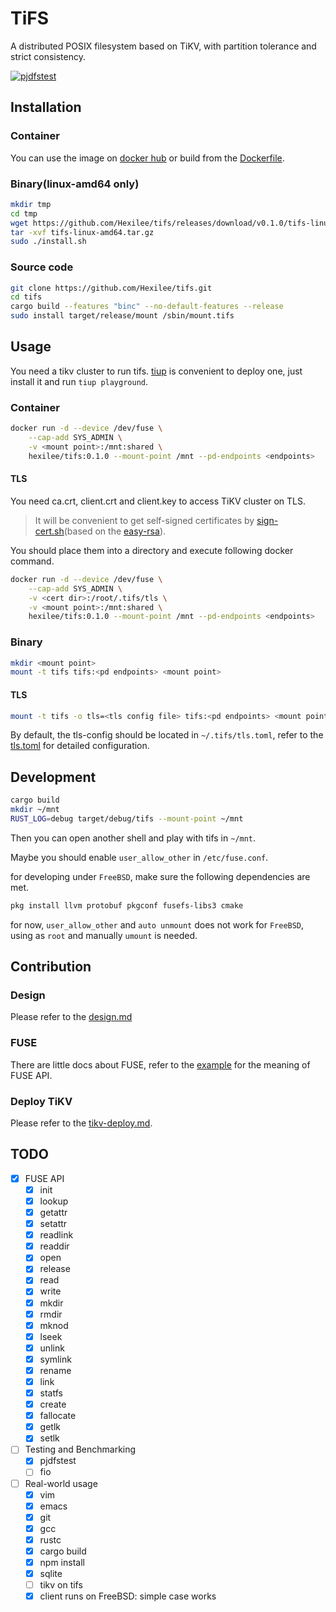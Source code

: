 # TiFS

A distributed POSIX filesystem based on TiKV, with partition tolerance and strict consistency.

[![pjdfstest](https://github.com/Hexilee/tifs/workflows/pjdfstest/badge.svg)](https://github.com/Hexilee/tifs/actions)

## Installation

### Container
You can use the image on [docker hub](https://hub.docker.com/repository/docker/hexilee/tifs) or build from the [Dockerfile](Dockerfile).

### Binary(linux-amd64 only)

```bash
mkdir tmp
cd tmp
wget https://github.com/Hexilee/tifs/releases/download/v0.1.0/tifs-linux-amd64.tar.gz
tar -xvf tifs-linux-amd64.tar.gz
sudo ./install.sh
```

### Source code

```bash
git clone https://github.com/Hexilee/tifs.git
cd tifs
cargo build --features "binc" --no-default-features --release
sudo install target/release/mount /sbin/mount.tifs
```

## Usage
You need a tikv cluster to run tifs. [tiup](https://github.com/pingcap/tiup) is convenient to deploy one, just install it and run `tiup playground`.

### Container

```bash
docker run -d --device /dev/fuse \
    --cap-add SYS_ADMIN \
    -v <mount point>:/mnt:shared \
    hexilee/tifs:0.1.0 --mount-point /mnt --pd-endpoints <endpoints>
```

#### TLS
You need ca.crt, client.crt and client.key to access TiKV cluster on TLS. 

> It will be convenient to get self-signed certificates by [sign-cert.sh](sign-cert.sh)(based on the [easy-rsa](https://github.com/OpenVPN/easy-rsa)).

You should place them into a directory <cert dir> and execute following docker command.

```bash
docker run -d --device /dev/fuse \
    --cap-add SYS_ADMIN \
    -v <cert dir>:/root/.tifs/tls \
    -v <mount point>:/mnt:shared \
    hexilee/tifs:0.1.0 --mount-point /mnt --pd-endpoints <endpoints>
```

### Binary

```bash
mkdir <mount point>
mount -t tifs tifs:<pd endpoints> <mount point>
```

#### TLS

```bash
mount -t tifs -o tls=<tls config file> tifs:<pd endpoints> <mount point>
```

By default, the tls-config should be located in `~/.tifs/tls.toml`, refer to the [tls.toml](config-examples/tls.toml) for detailed configuration.

## Development

```bash
cargo build
mkdir ~/mnt
RUST_LOG=debug target/debug/tifs --mount-point ~/mnt
```

Then you can open another shell and play with tifs in `~/mnt`.

Maybe you should enable `user_allow_other` in `/etc/fuse.conf`.

for developing under `FreeBSD`, make sure the following dependencies are met.

```bash
pkg install llvm protobuf pkgconf fusefs-libs3 cmake
```

for now, `user_allow_other` and `auto unmount` does not work for `FreeBSD`, using as `root` and manually `umount` is needed.

## Contribution

### Design

Please refer to the [design.md](contribution/design.md)

### FUSE
There are little docs about FUSE, refer to the [example](https://github.com/cberner/fuser/blob/master/examples/simple.rs) for the meaning of FUSE API.

### Deploy TiKV
Please refer to the [tikv-deploy.md](contribution/tikv-deploy.md).

## TODO

- [x] FUSE API
    - [x] init
    - [x] lookup
    - [x] getattr
    - [x] setattr
    - [x] readlink
    - [x] readdir
    - [x] open
    - [x] release
    - [x] read
    - [x] write
    - [x] mkdir
    - [x] rmdir
    - [x] mknod
    - [x] lseek
    - [x] unlink
    - [x] symlink
    - [x] rename
    - [x] link
    - [x] statfs
    - [x] create
    - [x] fallocate
    - [x] getlk
    - [x] setlk

- [ ] Testing and Benchmarking
    - [x] pjdfstest
    - [ ] fio

- [ ] Real-world usage
    - [x] vim
    - [x] emacs
    - [x] git
    - [x] gcc
    - [x] rustc
    - [x] cargo build
    - [x] npm install
    - [x] sqlite
    - [ ] tikv on tifs
    - [x] client runs on FreeBSD: simple case works
